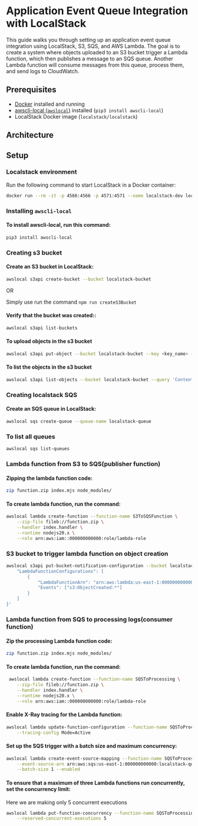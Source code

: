 # Application Event Queue Integration with LocalStack

This guide walks you through setting up an application event queue integration using LocalStack, S3, SQS, and AWS Lambda. The goal is to create a system where objects uploaded to an S3 bucket trigger a Lambda function, which then publishes a message to an SQS queue. Another Lambda function will consume messages from this queue, process them, and send logs to CloudWatch.

## Prerequisites

- [Docker](https://www.docker.com/) installed and running
- [awscli-local (`awslocal`)](https://github.com/localstack/awscli-local) installed (`pip3 install awscli-local`)
- LocalStack Docker image (`localstack/localstack`)

## Architecture



## Setup

### Localstack environment

Run the following command to start LocalStack in a Docker container:

```bash
docker run --rm -it -p 4566:4566 -p 4571:4571 --name localstack-dev localstack/localstack
```

### Installing `awscli-local`

#### To install awscli-local, run this command:

```bash
pip3 install awscli-local
```

### Creating s3 bucket

#### Create an S3 bucket in LocalStack:

```bash
awslocal s3api create-bucket --bucket localstack-bucket
```

OR

Simply use run the command `npm run createS3Bucket`

#### Verify that the bucket was created::

```bash
awslocal s3api list-buckets
```

#### To upload objects in the s3 bucket

```bash
awslocal s3api put-object --bucket localstack-bucket --key <key_name> --body  <body>
```

#### To list the objects in the s3 bucket

```bash
awslocal s3api list-objects --bucket localstack-bucket --query 'Contents[].{Key: Key, Size: Size}'
```

### Creating localstack SQS

#### Create an SQS queue in LocalStack:

```bash
awslocal sqs create-queue --queue-name localstack-queue
```

### To list all queues

```bash
awslocal sqs list-queues
```

### Lambda function from S3 to SQS(publisher function)

#### Zipping the lambda function code:

```bash
zip function.zip index.mjs node_modules/
```

#### To create lambda function, run the command:

```bash
awslocal lambda create-function --function-name S3ToSQSFunction \
    --zip-file fileb://function.zip \
    --handler index.handler \
    --runtime nodejs20.x \
    --role arn:aws:iam::000000000000:role/lambda-role
```

### S3 bucket to trigger lambda function on object creation

```bash
awslocal s3api put-bucket-notification-configuration --bucket localstack-bucket --notification-configuration '{
    "LambdaFunctionConfigurations": [
        {
            "LambdaFunctionArn": "arn:aws:lambda:us-east-1:000000000000:function:S3ToSQSFunction",
            "Events": ["s3:ObjectCreated:*"]
        }
    ]
}'
```

### Lambda function from SQS to processing logs(consumer function)

#### Zip the processing Lambda function code:

```bash
zip function.zip index.mjs node_modules/
```


#### To create lambda function, run the command:

```bash
 awslocal lambda create-function --function-name SQSToProcessing \
    --zip-file fileb://function.zip \
    --handler index.handler \
    --runtime nodejs20.x \
    --role arn:aws:iam::000000000000:role/lambda-role
```

#### Enable X-Ray tracing for the Lambda function:

```bash
awslocal lambda update-function-configuration --function-name SQSToProcessing \
    --tracing-config Mode=Active
```

#### Set up the SQS trigger with a batch size and maximum concurrency:

```bash
awslocal lambda create-event-source-mapping --function-name SQSToProcessing \
    --event-source-arn arn:aws:sqs:us-east-1:000000000000:localstack-queue \
    --batch-size 1 --enabled
```

#### To ensure that a maximum of three Lambda functions run concurrently, set the concurrency limit:

Here we are making only 5 concurrent executions

```bash
awslocal lambda put-function-concurrency --function-name SQSToProcessing \
    --reserved-concurrent-executions 5
```